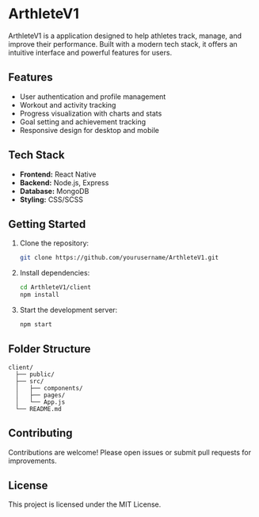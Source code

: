 # ArthleteV1

ArthleteV1 is a application designed to help athletes track, manage, and improve their performance. Built with a modern tech stack, it offers an intuitive interface and powerful features for users.

## Features

- User authentication and profile management
- Workout and activity tracking
- Progress visualization with charts and stats
- Goal setting and achievement tracking
- Responsive design for desktop and mobile

## Tech Stack

- **Frontend:** React Native
- **Backend:** Node.js, Express
- **Database:** MongoDB
- **Styling:** CSS/SCSS

## Getting Started

1. Clone the repository:
    ```bash
    git clone https://github.com/yourusername/ArthleteV1.git
    ```
2. Install dependencies:
    ```bash
    cd ArthleteV1/client
    npm install
    ```
3. Start the development server:
    ```bash
    npm start
    ```

## Folder Structure

```
client/
  ├── public/
  ├── src/
  │   ├── components/
  │   ├── pages/
  │   └── App.js
  └── README.md
```

## Contributing

Contributions are welcome! Please open issues or submit pull requests for improvements.

## License

This project is licensed under the MIT License.